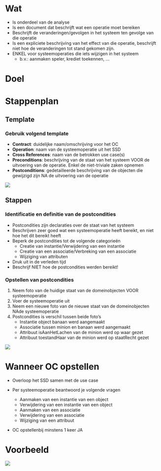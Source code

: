# Wat
- Is onderdeel van de analyse
- Is een document dat beschrijft wat een operatie moet bereiken
- Beschrijft de veranderingen/gevolgen in het systeem ten gevolge van die operatie
- Is een expliciete beschrijving van het effect van die operatie, beschrijft niet hoe de veranderingen tot stand gekomen zijn.
- ENKEL voor systeemoperaties die iets wijzigen in het systeem
	- b.v.: aanmaken speler, krediet toekennen, ...
# Doel

# Stappenplan

## Template
### Gebruik volgend template 
- **Contract**: duidelijke naam/omschrijving voor het OC
- **Operation**: naam van de systeemoperatie uit het SSD
- **Cross References**: naam van de betrokken use case(s)
- **Preconditions**: beschrijving van de staat van het systeem VOOR de uitvoering van de operatie. Enkel de niet-triviale zaken opnemen
- **Postconditions**: gedetailleerde beschrijving van de objecten die gewijzigd zijn NA de uitvoering van de operatie

![](20241027170927.png)

## Stappen

### Identificatie en definitie van de postcondities
- Postcondities zijn declaraties over de staat van het systeem
- Beschrijven zeer goed wat een systeemoperatie heeft bereikt, en niet hoe het dit bereikt heeft
- Beperk de postcondities tot de volgende categorieën
	- Creatie van instantie/Verwijdering van een instantie
	- Creatie van een associatie/Verbreking van een associatie
	- Wijziging van attributen
- Druk uit in de verleden tijd
- Beschrijf NIET hoe de postcondities werden bereikt!

### Opstellen van postcondities

1. Neem foto van de huidige staat van de domeinobjecten VOOR systeemoperatie
2. Voer de systeemoperatie uit
3. Neem een nieuwe foto van de nieuwe staat van de domeinobjecten NAde systeemoperatie
4. Postcondities is verschil tussen beide foto’s
	- Instantie object banaan werd aangemaakt
	- Associatie tussen minion en banaan werd aangemaakt
	- Attribuut isAanHetLachen van de minion werd op waar gezet
	- Attribuut toestandHaar van de minion werd op staatRecht gezet

![](20241027171340.png)

# Wanneer OC opstellen
- Overloop het SSD samen met de use case

- Per systeemoperatie beantwoord je volgende vragen
	- Aanmaken van een instantie van een object
	- Verwijdering van een instantie van een object
	- Aanmaken van een associatie
	- Verwijdering van een associatie
	- Wijziging van een attribuut

- OC opstellenbij minstens 1 keer JA

# Voorbeeld

![](Opleiding/KDG/UML/attachments/20241027171607.png)